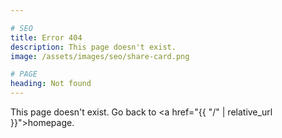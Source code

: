 ```yaml
---

# SEO
title: Error 404
description: This page doesn't exist.
image: /assets/images/seo/share-card.png

# PAGE
heading: Not found
---
```


This page doesn't exist. Go back to <a href="{{ "/" | relative_url }}">homepage</a>.

